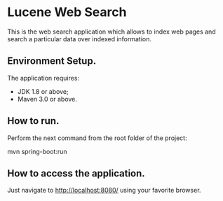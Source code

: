 Lucene Web Search
=================

This is the web search application which allows to index web pages and search a particular data over indexed information.

## Environment Setup.
The application requires:
- JDK 1.8 or above;
- Maven 3.0 or above.

## How to run.
Perform the next command from the root folder of the project:

mvn spring-boot:run

## How to access the application.
Just navigate to [http://localhost:8080/](http://localhost:8080/) using your favorite browser.
